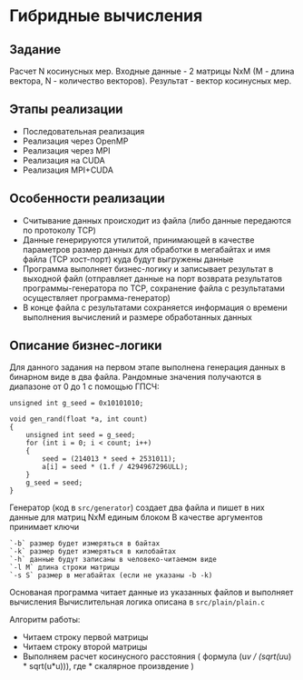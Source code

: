 # Гибридные вычисления

## Задание

Расчет N косинусных мер. Входные данные - 2 матрицы NxM (M - длина вектора, N - количество векторов). Результат - вектор косинусных мер.

## Этапы реализации

- Последовательная реализация
- Реализация через OpenMP
- Реализация через MPI
- Реализация на CUDA
- Реализация MPI+CUDA

## Особенности реализации

- Считывание данных происходит из файла (либо данные передаются по протоколу TCP)
- Данные генерируются утилитой, принимающей в качестве параметров размер данных для обработки в мегабайтах и имя файла (TCP хост-порт) куда будут выгружены данные
- Программа выполняет бизнес-логику и записывает результат в выходной файл (отправляет данные на порт возврата результатов программы-генератора по TCP, сохранение файла с результатами осуществляет программа-генератор)
- В конце файла с результатами сохраняется информация о времени выполнения вычислений и размере обработанных данных

## Описание бизнес-логики

Для данного задания на первом этапе выполнена генерация данных в бинарном виде в два файла. Рандомные значения получаются в диапазоне от 0 до 1 с помощью ГПСЧ:

```
unsigned int g_seed = 0x10101010;

void gen_rand(float *a, int count)
{ 
    unsigned int seed = g_seed;
    for (int i = 0; i < count; i++)
    {
        seed = (214013 * seed + 2531011);
        a[i] = seed * (1.f / 4294967296ULL);
    }  
    g_seed = seed;
}
```

Генератор (код в `src/generator`) создает два файла и пишет в них данные для матриц NxM единым блоком
В качестве аргументов принимает ключи

    `-b` размер будет измеряться в байтах
    `-k` размер будет измеряться в килобайтах
    `-h` данные будут записаны в человеко-читаемом виде
    `-l M` длина строки матрицы
    `-s S` размер в мегабайтах (если не указаны -b -k)

Основаная программа читает данные из указанных файлов и выполняет вычисления
Вычислительная логика описана в `src/plain/plain.c`

Алгоритм работы:
- Читаем строку первой матрицы
- Читаем строку второй матрицы
- Выполняем расчет косинусного расстояния ( формула (u*v / (sqrt(u*u) * sqrt(u*u))), где * скалярное произвдение )

